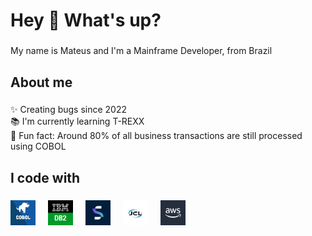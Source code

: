 <h1 align="left">Hey 👋 What's up?</h1>

###

<p align="left">My name is Mateus and I'm a Mainframe Developer, from Brazil</p>

###

<h2 align="left">About me</h2>

###

<p align="left">✨ Creating bugs since 2022<br>📚 I'm currently learning T-REXX<br>🎲 Fun fact: Around 80% of all business transactions are still processed using COBOL</p>

###

<h2 align="left">I code with</h2>

###

<div align="left">
  <img src="/Devicons/COBOL.jpg" height="40" alt="COBOL logo"  />
  <img width="12" />
  <img src="/Devicons/DB2.png" height="40" alt="IBM DB2 logo"  />
  <img width="12" />
  <img src="/Devicons/NAT.jpg" height="40" alt="Natural Software AG logo"  />
  <img width="12" />
  <img src="/Devicons/JCL.png" height="40" alt="Job Control Language (JCL) logo"  />
  <img width="12" />
  <img src="/Devicons/AWS.jpg" height="40" alt="AWS logo"  />
  <img width="12" />
</div>

###
